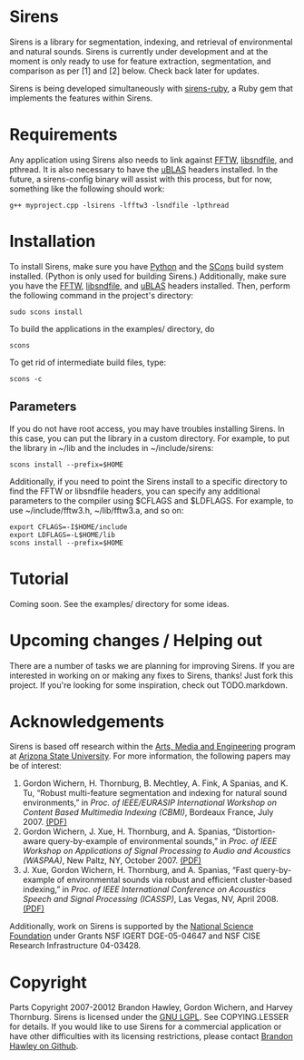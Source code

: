 # Sirens
Sirens is a library for segmentation, indexing, and retrieval of environmental and natural sounds. Sirens is currently under development and at the moment is only ready to use for feature extraction, segmentation, and comparison as per [1] and [2] below. Check back later for updates.

Sirens is being developed simultaneously with [sirens-ruby](http://github.com/plant/sirens-ruby), a Ruby gem that implements the features within Sirens.

# Requirements
Any application using Sirens also needs to link against [FFTW](http://www.fftw.org), [libsndfile](http://www.mega-nerd.com/libsndfile/), and pthread.  It is also necessary to have the [uBLAS](http://www.boost.org/doc/libs/1_40_0/libs/numeric/ublas/doc/index.htm) headers installed. In the future, a sirens-config binary will assist with this process, but for now, something like the following should work:

	g++ myproject.cpp -lsirens -lfftw3 -lsndfile -lpthread

# Installation
To install Sirens, make sure you have [Python](http://www.python.org) and the [SCons](http://www.scons.org) build system installed. (Python is only used for building Sirens.) Additionally, make sure you have the [FFTW](http://www.fftw.org), [libsndfile](http://www.mega-nerd.com/libsndfile/), and [uBLAS](http://www.boost.org/doc/libs/1_40_0/libs/numeric/ublas/doc/index.htm) headers installed. Then, perform the following command in the project's directory:

	sudo scons install

To build the applications in the examples/ directory, do
	
	scons
	
To get rid of intermediate build files, type:
	
	scons -c

## Parameters
If you do not have root access, you may have troubles installing Sirens. In this case, you can put the library in a custom directory. For example, to put the library in ~/lib and the includes in ~/include/sirens:

	scons install --prefix=$HOME
	
Additionally, if you need to point the Sirens install to a specific directory to find the FFTW or libsndfile headers, you can specify any additional parameters to the compiler using $CFLAGS and $LDFLAGS. For example, to use ~/include/fftw3.h, ~/lib/fftw3.a, and so on:
	
	export CFLAGS=-I$HOME/include
	export LDFLAGS=-L$HOME/lib
	scons install --prefix=$HOME

# Tutorial
Coming soon. See the examples/ directory for some ideas.

# Upcoming changes / Helping out
There are a number of tasks we are planning for improving Sirens. If you are interested in working on or making any fixes to Sirens, thanks! Just fork this project. If you're looking for some inspiration, check out TODO.markdown.
 
# Acknowledgements
Sirens is based off research within the [Arts, Media and Engineering](http://ame.asu.edu/) program at [Arizona State University](http://asu.edu/). For more information, the following papers may be of interest:

1. Gordon Wichern, H. Thornburg, B. Mechtley, A. Fink, A Spanias, and K. Tu, “Robust multi-feature segmentation and indexing for natural sound environments,” in _Proc. of IEEE/EURASIP International Workshop on Content Based Multimedia Indexing (CBMI)_, Bordeaux France, July 2007. [(PDF)](http://www.public.asu.edu/~gwichern/CBMI07.pdf)
2. Gordon Wichern, J. Xue, H. Thornburg, and A. Spanias, “Distortion-aware query-by-example of environmental sounds,” in _Proc. of IEEE Workshop on Applications of Signal Processing to Audio and Acoustics (WASPAA)_, New Paltz, NY, October 2007. [(PDF)](http://www.public.asu.edu/~gwichern/WASPAA07.pdf)
3. J. Xue, Gordon Wichern, H. Thornburg, and A. Spanias, “Fast query-by-example of environmental sounds via robust and efficient cluster-based indexing,” in _Proc. of IEEE International Conference on Acoustics Speech and Signal Processing (ICASSP)_, Las Vegas, NV, April 2008. [(PDF)](http://www.public.asu.edu/~gwichern/cluster_ICASSP08.pdf)

Additionally, work on Sirens is supported by the [National Science Foundation](http://www.nsf.gov/) under Grants NSF IGERT DGE-05-04647 and NSF CISE Research Infrastructure 04-03428.

# Copyright
Parts Copyright 2007-20012 Brandon Hawley, Gordon Wichern, and Harvey Thornburg. Sirens is licensed under the [GNU LGPL](http://creativecommons.org/licenses/LGPL/2.1/). See COPYING.LESSER for details. If you would like to use Sirens for a commercial application or have other difficulties with its licensing restrictions, please contact [Brandon Hawley on Github](http://www.github.com/plant/).
